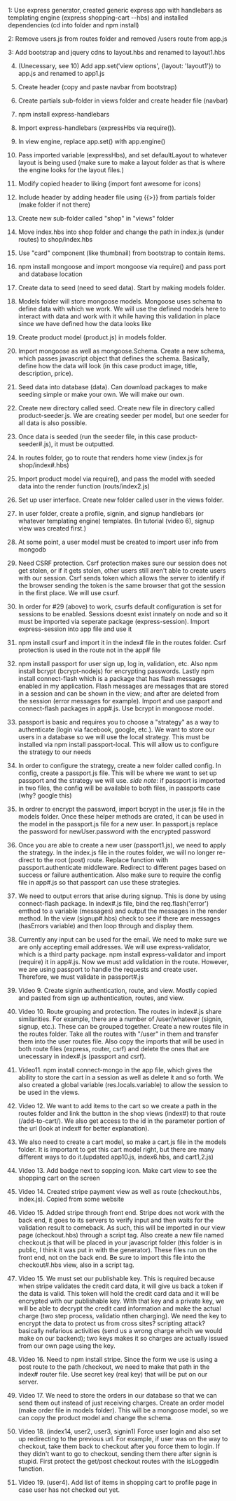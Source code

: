 1: Use express generator, created generic express app with handlebars as templating engine (express shopping-cart --hbs)
and installed dependencies (cd into folder and npm install)

2: Remove users.js from routes folder and removed /users route from app.js

3: Add bootstrap and jquery cdns to layout.hbs and renamed to layout1.hbs

4. (Unecessary, see 10) Add app.set('view options', {layout: 'layout1'}) to app.js and renamed to app1.js

5. Create header (copy and paste navbar from bootstrap)

6. Create partials sub-folder in views folder and create header file (navbar)

7. npm install express-handlebars

8. Import express-handlebars (expressHbs via require()).

9. In view engine, replace app.set() with app.engine()

10. Pass imported variable (expressHbs), and set defaultLayout to whatever layout is being used
(make sure to make a layout folder as that is where the engine looks for the layout files.)

11. Modify copied header to liking (import font awesome for icons)

12. Include header by adding header file using {{>}} from partials folder (make folder if not there)

13. Create new sub-folder called "shop" in "views" folder

14. Move index.hbs into shop folder and change the path in index.js (under routes) to shop/index.hbs

15. Use "card" component (like thumbnail) from bootstrap to contain items.

16. npm install mongoose and import mongoose via require() and pass port and database location

17. Create data to seed (need to seed data).  Start by making models folder.

18. Models folder will store mongoose models.  Mongoose uses schema to define data with which we work.
    We will use the defined models here to interact with data and work with it while having this validation
    in place since we have defined how the data looks like

19. Create product model (product.js) in models folder.

20. Import mongoose as well as mongoose.Schema.  Create a new schema, which passes javascript object that 
    defines the schema.  Basically, define how the data will look  (in this case product image, title, description, price).

21. Seed data into database (data).  Can download packages to make seeding simple or make your own.  We will make our own.

22. Create new directory called seed.  Create new file in directory called product-seeder.js.  We are creating seeder per model,
    but one seeder for all data is also possible.

23. Once data is seeded (run the seeder file, in this case product-seeder#.js), it must be outputted.

24. In routes folder, go to route that renders home view (index.js for shop/index#.hbs)

25. Import product model via require(), and pass the model with seeded data into the render function (routs/index2.js)

26. Set up user interface.  Create new folder called user in the views folder.

27. In user folder, create a profile, signin, and signup handlebars (or whatever templating engine) templates.
(In tutorial (video 6), signup view was created first.)

28. At some point, a user model must be created to import user info from mongodb

29. Need CSRF protection.  Csrf protection makes sure our session does not get stolen, or if it gets stolen, other users still aren't able to create users with our session.  Csrf sends token which allows the server to identify if the browser sending the token is the same browser that got the session in the first place.  We will use csurf.

30. In order for #29 (above) to work, csurfs default configuration is set for sessions to be enabled.  Sessions doesnt
exist innately on node and so it must be imported via seperate package (express-session). Import express-session into app file and use it

31. npm install csurf and import it in the index# file in the routes folder.  Csrf protection is used in the route not in the app# file

32. npm install passport for user sign up, log in, validation, etc.  Also npm install bcrypt (bcrypt-nodejs) for encrypting passwords.  Lastly npm install connect-flash which is a package that has flash messages enabled in my application.  Flash messages are messages that are stored in a session and can be shown in the view; and after are deleted from the session (error messages for example).  Import and use pasport and connect-flash packages in app#.js.
Use bcrypt in mongoose model.

33. passport is basic and requires you to choose a "strategy" as a way to authenticate (login via facebook, google, etc.).  We want to store our users
in a database so we will use the local strategy.  This must be installed via npm install passport-local.  This will allow us to configure the strategy to our needs

34. In order to configure the strategy, create a new folder called config.  In config, create a passport.js file.  This will be where we want to set up passport and the strategy we will use.
    *side note*: if passport is imported in two files, the config will be available to both files, in passports case (why? google this)

35. In ordrer to encrypt the password, import bcrypt in the user.js file in the models folder.  Once these helper methods are crated, it can be used in the model in the passport.js file for a new user.  In passport.js replace the password for newUser.password with the encrypted password

36. Once you are able to create a new user (passport1.js), we need to apply the strategy.  In the index.js file in the routes folder, we will no longer re-direct to the root (post) route. Replace function with passport.authenticate middleware.  Redirect to different pages based on success or failure authentication.  Also make sure to require the config file in app#.js so that passport can use these strategies.

37. We need to output errors that arise during signup.  This is done by using connect-flash package.  In index#.js file, bind the req.flash('error') emthod to a variable (messages) and output the messages in the render method.  In the view (signup#.hbs) check to see if there are messages (hasErrors variable) and then loop through and display them.

38. Currently any input can be used for the email.  We need to make sure we are only accepting email addresses. We will use express-validator, which is a third party package.  npm install express-validator and import (require) it in app#.js.  Now we must add validation in the route.  However, we are using passport to handle the requests and create user.  Therefore, we must validate in passport#.js 

39. Video 9.  Create signin authentication, route, and view.  Mostly copied and pasted from sign up authentication, routes, and view.

40. Video 10.  Route grouping and protection.  The routes in index#.js share similarities.  For example, there are a number of /user/whatever (signin, signup, etc.).  These can be grouped together.  Create a new routes file in the routes folder.  Take all the routes with "/user" in them and transfer them into the user routes file.  Also copy the imports that will be used in both route files (express, router, csrf) and delete the ones that are unecessary in index#.js (passport and csrf).

41. Video11. npm install connect-mongo in the app file, which gives the ability to store the cart in a session as well as delete it and so forth.  We also created a global variable (res.locals.variable) to allow the session to be used in the views. 

42. Video 12. We want to add items to the cart so we create a path in the routes folder and link the button in the shop views (index#) to that route (/add-to-cart/).
We also get access to the id in the parameter portion of the url (look at index# for better explanation).

43. We also need to create a cart model, so make a cart.js file in the models folder.  It is important to get this cart model right, but there are many different ways to do it.(updated app10.js, index6.hbs, and cart1,2.js)

44. Video 13. Add badge next to sopping icon.  Make cart view to see the shopping cart on the screen

45. Video 14. Created stripe payment view as well as route (checkout.hbs, index.js).  Copied from some website

46. Video 15.  Added stripe through front end.  Stripe does not work with the back end, it goes to its servers to verify input and then waits for the validation result to comeback.  As such, this will be imported in our view page (checkout.hbs) through a script tag.   Also create a new file named checkout.js that will be placed in your javascript folder (this folder is in public, I think it was put in with the generator).  These files run on the front end, not on the back end.  Be sure to import this file into the checkout#.hbs view, also in a script tag.

47. Video 15.  We must set our publishable key.  This is required because when stripe validates the credit card data, it will give us back a token if the data is valid.
This token will hold the credit card data and it will be encrypted with our publishable key.  WIth that key and a private key, we will be able to decrypt the credit card information and make the actual charge (two step process, validatio nthen charging).  We need the key to encrypt the data to protect us from cross sites? scripting attack?
basically nefarious activities (send us a wrong charge whcih we would make on our backend); two keys makes it so charges are actually issued from our own page using the key.

48. Video 16. Need to npm install stripe.  Since the form we use is using a post route to the path /checkout, we need to make that path in the index# router file. Use secret key (real key) that will be put on our server. 

49. Video 17.  We need to store the orders in our database so that we can send them out instead of just receiving charges.  Create an order model (make order file in models folder).  This will be a mongoose model, so we can copy the product model and change the schema.

50. Video 18.  (index14, user2, user3, signin1) Force user login and also set up redirecting to the previous url.  For example, if user was on the way to checkout, take them back to checkout after you force them to login.  If they didn't want to go to checkout, sending them there after signin is stupid.  First protect the get/post checkout routes with the isLoggedIn function.

51.  Video 19.  (user4).  Add list of items in shopping cart to profile page in case user has not checked out yet.